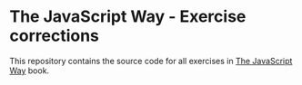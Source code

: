# The JavaScript Way - Exercise corrections

This repository contains the source code for all exercises in [The JavaScript Way](https://thejsway.net) book.
